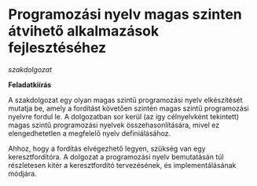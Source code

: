 # Programozási nyelv magas szinten átvihető alkalmazások fejlesztéséhez

*szakdolgozat*

**Feladatkiírás**

A szakdolgozat egy olyan magas szintű programozási nyelv elkészítését mutatja be,
amely a fordítást követően szintén magas szintű programozási nyelvre fordul le.
A dolgozatban sor kerül (az így célnyelvként tekintett) magas szintű programozási nyelvek összehasonlítására,
mivel ez elengedhetetlen a megfelelő nyelv definiálásához.

Ahhoz, hogy a fordítás elvégezhető legyen, szükség van egy keresztfordítóra.
A dolgozat a programozási nyelv bemutatásán túl részletesen kitér a keresztfordító tervezésének, és
implementálásának módjára.
